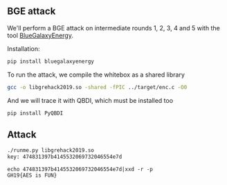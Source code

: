 BGE attack
----------

We'll perform a BGE attack on intermediate rounds 1, 2, 3, 4 and 5 with the tool [BlueGalaxyEnergy](https://github.com/SideChannelMarvels/BlueGalaxyEnergy).

Installation:
```bash
pip install bluegalaxyenergy
```

To run the attack, we compile the whitebox as a shared library

```bash
gcc -o libgrehack2019.so -shared -fPIC ../target/enc.c -O0
```

And we will trace it with QBDI, which must be installed too

```bash
pip install PyQBDI
```

Attack
------

```bash
./runme.py libgrehack2019.so
key: 474831397b4145532069732046554e7d
```
```
echo 474831397b4145532069732046554e7d|xxd -r -p
GH19{AES is FUN}
```
